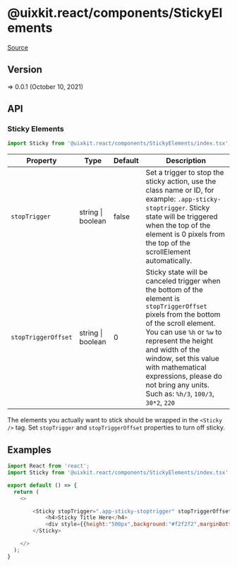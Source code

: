 # @uixkit.react/components/StickyElements

[Source](https://github.com/xizon/uix-kit-react/tree/main/src/client/components/StickyElements)

## Version

=> 0.0.1 (October 10, 2021)

## API

### Sticky Elements
```js
import Sticky from '@uixkit.react/components/StickyElements/index.tsx';
```
| Property | Type | Default | Description |
| --- | --- | --- | --- |
| `stopTrigger` | string \| boolean  | false | Set a trigger to stop the sticky action, use the class name or ID, for example: `.app-sticky-stoptrigger`. Sticky state will be triggered when the top of the element is 0 pixels from the top of the scrollElement automatically. |
| `stopTriggerOffset` | string \| boolean  | 0 | Sticky state will be canceled trigger when the bottom of the element is `stopTriggerOffset` pixels from the bottom of the scroll element. You can use `%h` or `%w` to represent the height and width of the window, set this value with mathematical expressions, please do not bring any units. Such as: `%h/3`, `100/3`, `30*2`, `220` |


The elements you actually want to stick should be wrapped in the `<Sticky />` tag. Set `stopTrigger` and `stopTriggerOffset` properties to turn off sticky.


## Examples

```js
import React from 'react';
import Sticky from '@uixkit.react/components/StickyElements/index.tsx';

export default () => {
  return (
    <>

        <Sticky stopTrigger=".app-sticky-stoptrigger" stopTriggerOffset="%h/3">
            <h4>Sticky Title Here</h4>
            <div style={{height:"500px",background:"#f2f2f2",marginBottom:"50px"}}></div>
        </Sticky>

    </>
  );
}

```